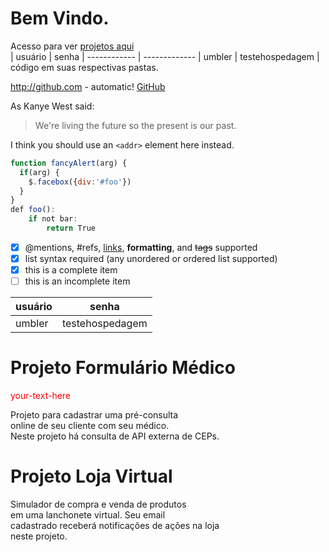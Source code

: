 Bem Vindo.
============================================================================
Acesso para ver [projetos aqui](http://github-oiler707-com.umbler.net/)     
| usuário | senha |
------------ | -------------
| umbler | testehospedagem |
código em suas respectivas pastas.

http://github.com - automatic!
[GitHub](http://github.com)

As Kanye West said:

> We're living the future so
> the present is our past.

I think you should use an
`<addr>` element here instead.

```javascript
function fancyAlert(arg) {
  if(arg) {
    $.facebox({div:'#foo'})
  }
}
def foo():
    if not bar:
        return True

```

- [x] @mentions, #refs, [links](), **formatting**, and <del>tags</del> supported
- [x] list syntax required (any unordered or ordered list supported)
- [x] this is a complete item
- [ ] this is an incomplete item

| usuário | senha |
------------ | -------------
| umbler | testehospedagem |

Projeto Formulário Médico
============================================================================
<div style="color: red"> your-text-here </div>  

Projeto para cadastrar uma pré-consulta  
online de seu cliente com seu médico.    
Neste projeto há consulta de API externa 
de CEPs.  

Projeto Loja Virtual
============================================================================
Simulador de compra e venda de  produtos  
em uma lanchonete virtual. Seu email  
cadastrado receberá notificações de ações na loja  
neste projeto.







